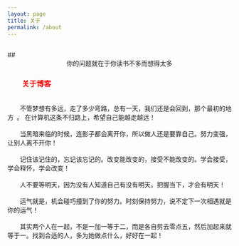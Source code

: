 ```yaml
---
layout: page
title: 关于
permalink: /about
---
```

<br>
## <center>你的问题就在于你读书不多而想得太多</center>

### &emsp;&emsp;<font color="red">关于博客</font>
<br>
&emsp;&emsp;不管梦想有多远，走了多少弯路，总有一天，我们还是会回到，那个最初的地方 。
在计算机这条不归路上，希望自己能越走越远！
<br><br>
&emsp;&emsp;当黑暗来临的时候，连影子都会离开你，所以做人还是要靠自己。努力变强，让别人离不开你！
<br><br>
&emsp;&emsp;记住该记住的，忘记该忘记的。改变能改变的，接受不能改变的。学会接受，学会释怀，学会改变！
<br><br>
&emsp;&emsp;人不要等明天，因为没有人知道自己有没有明天。把握当下，才会有明天！
<br><br>
&emsp;&emsp;运气就是，机会碰巧撞到了你的努力。时刻保持努力，说不定下一次相遇就是你的运气！
<br><br>
&emsp;&emsp;其实两个人在一起，不是一加一等于二，而是各自剪去零点五，然后加起来就等于一。找到合适的人，多为她做点什么，好好在一起！
<br><br>
<br><br>